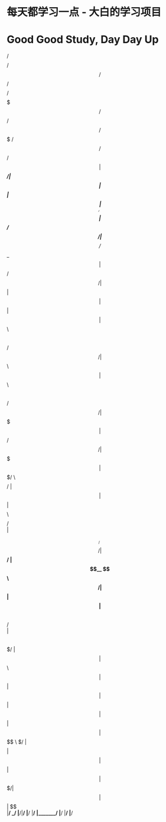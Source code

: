 # 每天都学习一点 - 大白的学习项目
# Good Good Study, Day Day Up
 /$$$$$$$$ /$$    /$$ /$$$$$$$$ /$$$$$$$  /$$     /$$       /$$$$$$$   /$$$$$$  /$$     /$$
| $$_____/| $$   | $$| $$_____/| $$__  $$|  $$   /$$/      | $$__  $$ /$$__  $$|  $$   /$$/
| $$      | $$   | $$| $$      | $$  \ $$ \  $$ /$$/       | $$  \ $$| $$  \ $$ \  $$ /$$/ 
| $$$$$   |  $$ / $$/| $$$$$   | $$$$$$$/  \  $$$$/        | $$  | $$| $$$$$$$$  \  $$$$/  
| $$__/    \  $$ $$/ | $$__/   | $$__  $$   \  $$/         | $$  | $$| $$__  $$   \  $$/   
| $$        \  $$$/  | $$      | $$  \ $$    | $$          | $$  | $$| $$  | $$    | $$    
| $$$$$$$$   \  $/   | $$$$$$$$| $$  | $$    | $$          | $$$$$$$/| $$  | $$    | $$    
|________/    \_/    |________/|__/  |__/    |__/          |_______/ |__/  |__/    |__/    
                                                                                           
                                                                                           
                                                                                           
                                                                                                        
                                                                                                        
                                                                                                        
